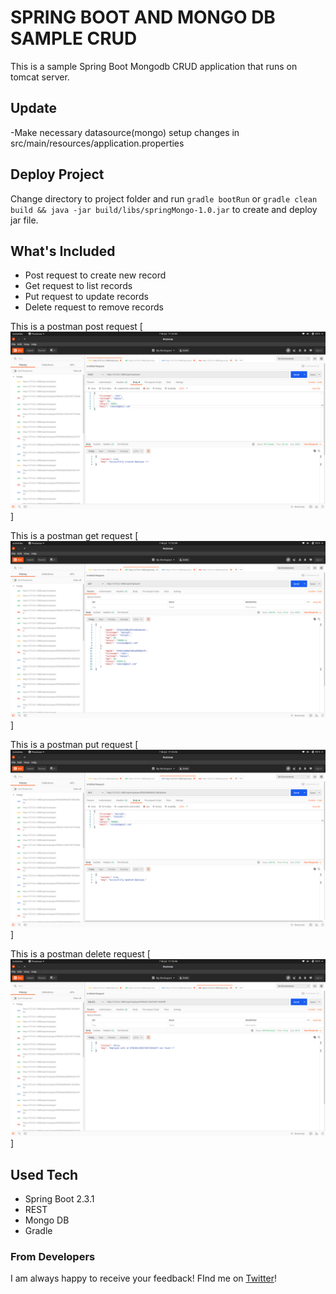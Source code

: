 # SPRING BOOT AND MONGO DB SAMPLE CRUD

This is a sample Spring Boot Mongodb CRUD application that runs on tomcat server. 

## Update
-Make necessary datasource(mongo) setup changes in src/main/resources/application.properties

## Deploy Project
Change directory to project folder and  run `gradle bootRun`  or `gradle clean build && java -jar build/libs/springMongo-1.0.jar`  to create and deploy jar file.


## What's Included 
- Post request to create new record
- Get request to list records
- Put request to update records
- Delete request to remove records

This is a postman post request
[<img src="screens/post.png" alt="Sample post"  />]

This is a postman get request
[<img src="screens/get.png" alt="Sample get"  />]

This is a postman put request
[<img src="screens/put.png" alt="Sample put"  />]

This is a postman delete request
[<img src="screens/delete.png" alt="Sample delete"  />]


## Used Tech
- Spring Boot 2.3.1
- REST
- Mongo DB
- Gradle


### From Developers

I am always happy to receive your feedback!
FInd me on [Twitter](https://twitter.com/julian_geniuz)!
